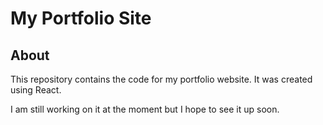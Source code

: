 # My Portfolio Site

## About
This repository contains the code for my portfolio website. It was created using React.

I am still working on it at the moment but I hope to see it up soon.